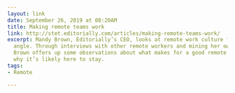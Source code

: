 ```yaml
---
layout: link
date: September 26, 2019 at 08:20AM
title: Making remote teams work
link: http://stet.editorially.com/articles/making-remote-teams-work/
excerpt: Mandy Brown, Editorially’s CEO, looks at remote work culture from a positive
  angle. Through interviews with other remote workers and mining her own experiences,
  Brown offers up some observations about what makes for a good remote culture, and
  why it’s likely here to stay.
tags:
- Remote

---
```

